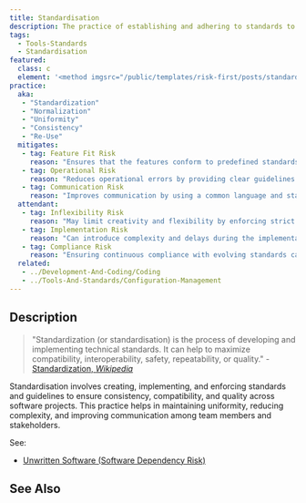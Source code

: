 ```yaml
---
title: Standardisation
description: The practice of establishing and adhering to standards to ensure consistency, compatibility, and quality in software development.
tags: 
  - Tools-Standards
  - Standardisation
featured: 
  class: c
  element: '<method imgsrc="/public/templates/risk-first/posts/standardisation.svg">Standardisation</method>'
practice:
  aka: 
   - "Standardization"
   - "Normalization"
   - "Uniformity"
   - "Consistency"
   - "Re-Use"
  mitigates:
   - tag: Feature Fit Risk
     reason: "Ensures that the features conform to predefined standards, reducing variability."
   - tag: Operational Risk
     reason: "Reduces operational errors by providing clear guidelines and protocols."
   - tag: Communication Risk
     reason: "Improves communication by using a common language and standardized terms."
  attendant:
   - tag: Inflexibility Risk
     reason: "May limit creativity and flexibility by enforcing strict adherence to standards."
   - tag: Implementation Risk
     reason: "Can introduce complexity and delays during the implementation phase."
   - tag: Compliance Risk
     reason: "Ensuring continuous compliance with evolving standards can be challenging."
  related:
   - ../Development-And-Coding/Coding
   - ../Tools-And-Standards/Configuration-Management
---
```


<PracticeIntro details={frontMatter} /> 

## Description

> "Standardization (or standardisation) is the process of developing and implementing technical standards. It can help to maximize compatibility, interoperability, safety, repeatability, or quality." - [Standardization, _Wikipedia_](https://en.wikipedia.org/wiki/Standardization)

Standardisation involves creating, implementing, and enforcing standards and guidelines to ensure consistency, compatibility, and quality across software projects. This practice helps in maintaining uniformity, reducing complexity, and improving communication among team members and stakeholders.

See:
- [Unwritten Software (Software Dependency Risk)](/risks/Software-Dependency-Risk.md#unwritten-software)


## See Also

<TagList tag="Standardisation" />